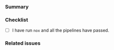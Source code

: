 ### Summary
<!-- Small summary of the merge request -->

### Checklist
<!-- Make sure to tick all the following boxes by putting an `x` in between (like this `[x]`) -->
- [ ] I have run `nox` and all the pipelines have passed.

### Related issues
<!--
To mention an issue use `#issue-id` and to mention a merge request use `!merge-request-id`
To close/fix an issue use `Close #issue-id` or `Fix #issue-id` (depending on the merge request)
-->

